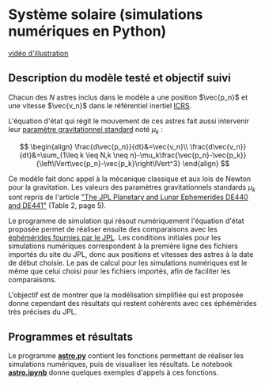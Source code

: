 # Système solaire (simulations numériques en Python)

[vidéo d'illustration](https://www.youtube.com/watch?v=oL14Y5qqagk)

## Description du modèle testé et objectif suivi

Chacun des $N$ astres inclus dans le modèle a une position $\vec{p_n}$ et une vitesse $\vec{v_n}$ dans le référentiel inertiel [ICRS](https://fr.wikipedia.org/wiki/Syst%C3%A8me_de_r%C3%A9f%C3%A9rence_c%C3%A9leste_international).

L'équation d'état qui régit le mouvement de ces astres fait aussi intervenir leur [paramètre gravitationnel standard](https://fr.wikipedia.org/wiki/Param%C3%A8tre_gravitationnel_standard) noté $\mu_k$ :

$$
\begin{align}
\frac{d\vec{p_n}}{dt}&=\vec{v_n}\\
\frac{d\vec{v_n}}{dt}&=\sum_{1\leq k \leq N,k \neq n}-\mu_k\frac{\vec{p_n}-\vec{p_k}}{\left\lVert\vec{p_n}-\vec{p_k}\right\lVert^3}
\end{align}
$$

Ce modèle fait donc appel à la mécanique classique et aux lois de Newton pour la gravitation. Les valeurs des paramètres gravitationnels standards $\mu_k$ sont repris de l'article ["The JPL Planetary and Lunar Ephemerides DE440 and DE441"](https://iopscience.iop.org/article/10.3847/1538-3881/abd414/pdf) (Table 2, page 5).

Le programme de simulation qui résout numériquement l'équation d'état proposée permet de réaliser ensuite des comparaisons avec les [éphémérides fournies par le JPL](https://ssd.jpl.nasa.gov/horizons/app.html#/). Les conditions initiales pour les simulations numériques correspondent à la première ligne des fichiers importés du site du JPL, donc aux positions et vitesses des astres à la date de début choisie. Le pas de calcul pour les simulations numériques est le même que celui choisi pour les fichiers importés, afin de faciliter les comparaisons.

L'objectif est de montrer que la modélisation simplifiée qui est proposée donne cependant des résultats qui restent cohérents avec ces éphémérides très précises du JPL.

## Programmes et résultats

Le programme [**astro.py**](Code/astro.py) contient les fonctions permettant de réaliser les simulations numériques, puis de visualiser les résultats. Le notebook [**astro.ipynb**](Notebook/astro.ipynb) donne quelques exemples d'appels à ces fonctions.
